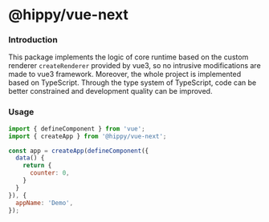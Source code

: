  # @hippy/vue-next

### Introduction

This package implements the logic of core runtime based on the custom renderer `createRenderer` provided by vue3, so no intrusive modifications are made to vue3 framework. Moreover, the whole project is implemented based on TypeScript. Through the type system of TypeScript, code can be better constrained and development quality can be improved.

### Usage

```javascript
import { defineComponent } from 'vue';
import { createApp } from '@hippy/vue-next';

const app = createApp(defineComponent({
  data() {
    return {
      counter: 0,
    }
  }
}), {
  appName: 'Demo',
});
```

